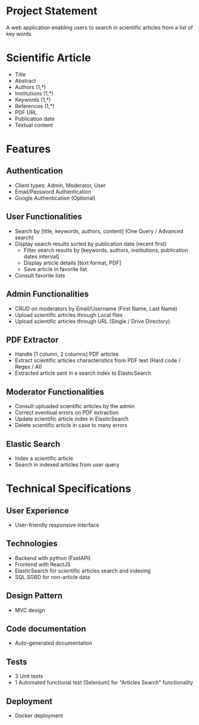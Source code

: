 # Project Statement
A web application enabling users to search in scientific articles from a list of key words

# Scientific Article
- Title
- Abstract
- Authors (1,*)
- Institutions (1,*)
- Keywords (1,*)
- References (1,*)
- PDF URL
- Publication date
- Textual content

# Features
## Authentication
- Client types: Admin, Moderator, User
- Email/Password Authentication
- Google Authentication (Optional)

## User Functionalities
- Search by [title, keywords, authors, content] (One Query / Advanced search)
- Display search results sorted by publication date (recent first)
    - Filter search results by [keywords, authors, institutions, publication dates interval]
    - Display article details [text format, PDF]
    - Save article in favorite list
- Consult favorite lists

## Admin Functionalities
- CRUD on moderators by Email/Username (First Name, Last Name)
- Upload scientific articles through Local files
- Upload scientific articles through URL (Single / Drive Directory)

## PDF Extractor
- Handle [1 column, 2 columns] PDF articles
- Extract scientific articles characteristics from PDF text (Hard code / Regex / AI)
- Extracted article sent in a search index to ElasticSearch

## Moderator Functionalities
- Consult uploaded scientific articles by the admin
- Correct eventiual errors on PDF extraction
- Update scientific article index in ElasticSearch
- Delete scientific article in case to many errors

## Elastic Search
- Index a scientific article
- Search in indexed articles from user query

# Technical Specifications
## User Experience
- User-friendly responsive interface
## Technologies
- Backend with python (FastAPI)
- Frontend with ReactJS
- ElasticSearch for scientific articles search and indexing
- SQL SGBD for non-article data
## Design Pattern
- MVC design
## Code documentation
- Auto-generated documentation
## Tests
- 3 Unit tests
- 1 Automated functional test (Selenium) for "Articles Search" functionality
## Deployment
- Docker deployment 
